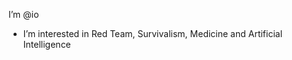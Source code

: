 I’m @io
- I’m interested in Red Team, Survivalism, Medicine and Artificial Intelligence
<!---
io-byte/io-byte is a ✨ special ✨ repository because its `README.md` (this file) appears on your GitHub profile.
You can click the Preview link to take a look at your changes.
--->
